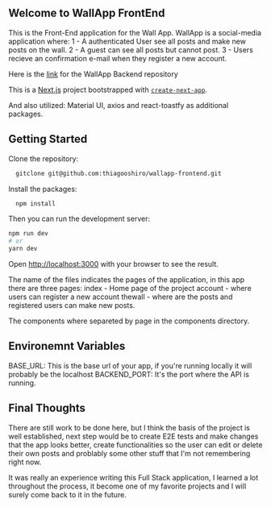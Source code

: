 ## Welcome to WallApp FrontEnd

This is the Front-End application for the Wall App. 
WallApp is a social-media application where: 
  1 - A authenticated User see all posts and make new posts on the wall.
  2 - A guest can see all posts but cannot post.
  3 - Users recieve an confirmation e-mail when they register a new account.

Here is the [link](https://github.com/thiagooshiro/wall-app-backend) for the WallApp Backend repository

This is a [Next.js](https://nextjs.org/) project bootstrapped with [`create-next-app`](https://github.com/vercel/next.js/tree/canary/packages/create-next-app).

And also utilized: Material UI, axios and react-toastfy as additional packages.

## Getting Started

Clone the repository:
```bash
  gitclone git@github.com:thiagooshiro/wallapp-frontend.git
```
Install the packages:
```bash
  npm install
```

Then you can run the development server:

```bash
npm run dev
# or
yarn dev
```

Open [http://localhost:3000](http://localhost:3000) with your browser to see the result.

The name of the files indicates the pages of the application, in this app there are three pages: 
  index - Home page of the project
  account - where users can register a new account
  thewall - where are the posts and registered users can make new posts.

The components where separeted by page in the components directory.

## Environemnt Variables

BASE_URL: This is the base url of your app, if you're running locally it will probably be the localhost
BACKEND_PORT: It's the port where the API is running.


## Final Thoughts

There are still work to be done here, but I think the basis of the project is well established, next step would be to create E2E tests and make changes that the app looks better, create functionalities so the user can edit or delete their own posts and problably some other stuff that I'm not remembering right now.

It was really an experience writing this Full Stack application, I learned a lot throughout the process, it become one of my favorite projects and I will surely come back to it in the future. 